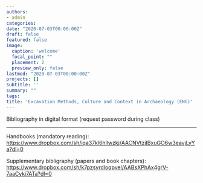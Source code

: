 ```yaml
---
authors:
- admin
categories:
date: "2020-07-03T00:00:00Z"
draft: false
featured: false
image:
  caption: 'welcome'
  focal_point: ""
  placement: 2
  preview_only: false
lastmod: "2020-07-03T00:00:00Z"
projects: []
subtitle: ''
summary: ""
tags:
title: 'Excavation Methods, Culture and Context in Archaeology (ENG)'
---
```


Bibliography in digital format (request password during class)

___

Handbooks (mandatory reading):
https://www.dropbox.com/sh/iqa37kl6hllwzkj/AACNVtzjIBxuGO6w3eavjLyYa?dl=0

Supplementary bibligraphy (papers and book chapters):
https://www.dropbox.com/sh/k7pzsyrdloqpvel/AABsXPhAx4grV-7aaCyki7ATa?dl=0
